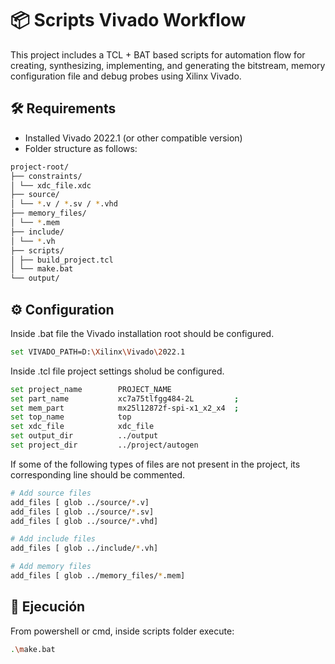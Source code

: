 # 📦 Scripts Vivado Workflow

This project includes a TCL + BAT based scripts for automation flow for creating, synthesizing, implementing, and generating the bitstream, memory configuration file and debug probes using Xilinx Vivado.

## 🛠 Requirements

- Installed Vivado 2022.1  (or other compatible version)
- Folder structure as follows: 

```bash
project-root/
├── constraints/
│ └── xdc_file.xdc
├── source/
│ └── *.v / *.sv / *.vhd
├── memory_files/
│ └── *.mem
├── include/
│ └── *.vh
├── scripts/
│ ├── build_project.tcl
│ └── make.bat
└── output/
```

## ⚙ Configuration

Inside .bat file the Vivado installation root should be configured.

```bash
set VIVADO_PATH=D:\Xilinx\Vivado\2022.1
```

Inside .tcl file project settings sholud be configured. 

```bash
set project_name        PROJECT_NAME
set part_name           xc7a75tlfgg484-2L         ;
set mem_part            mx25l12872f-spi-x1_x2_x4  ;
set top_name            top
set xdc_file            xdc_file
set output_dir          ../output
set project_dir         ../project/autogen
``` 

If some of the following types of files are not present in the project, its corresponding line should be commented.

```bash
# Add source files
add_files [ glob ../source/*.v]
add_files [ glob ../source/*.sv]
add_files [ glob ../source/*.vhd]

# Add include files
add_files [ glob ../include/*.vh]

# Add memory files
add_files [ glob ../memory_files/*.mem]
```

## 🚀 Ejecución

From powershell or cmd, inside scripts folder execute:

```bash
.\make.bat
```